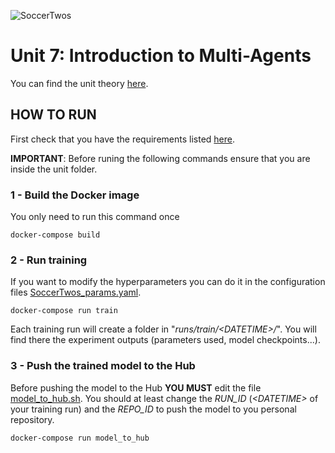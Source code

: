 ![SoccerTwos](etc/soccertwos.png)

# Unit 7: Introduction to Multi-Agents

You can find the unit theory [here](https://huggingface.co/deep-rl-course/unit7/introduction?fw=pt).

## HOW TO RUN

First check that you have the requirements listed [here](../README.md).

**IMPORTANT**: Before runing the following commands ensure that you are inside the unit folder.

### 1 - Build the Docker image

You only need to run this command once

    docker-compose build

### 2 - Run training

If you want to modify the hyperparameters you can do it in the configuration files [SoccerTwos_params.yaml](SoccerTwos_params.yaml).

    docker-compose run train
   
Each training run will create a folder in "*runs/train/\<DATETIME\>/*". You will find there the experiment outputs (parameters used, model checkpoints...).
    
### 3 - Push the trained model to the Hub

Before pushing the model to the Hub **YOU MUST** edit the file [model_to_hub.sh](model_to_hub.sh). You should at least change the *RUN_ID* (*\<DATETIME\>* of your training run) and the *REPO_ID* to push the model to you personal repository.

    docker-compose run model_to_hub
